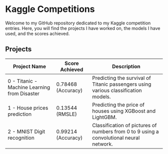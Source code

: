 # Kaggle Competitions

Welcome to my GitHub repository dedicated to my Kaggle competition entries. Here, you will find the projects I have worked on, the models I have used, and the scores achieved.

## Projects

| Project Name                 | Score Achieved   | Description                                                                 |
|------------------------------|------------------|-----------------------------------------------------------------------------|
| 0 - Titanic - Machine Learning from Disaster | 0.78468 (Accuracy) | Predicting the survival of Titanic passengers using various classification models. |
| 1 - House prices prediction | 0.13544 (RMSLE) | Predicting the price of houses using XGBoost and LightGBM. |
| 2 - MNIST Digit recognition | 0.99214 (Accuracy) | Classification of pictures of numbers from 0 to 9 using a convolutional neural network. |
